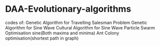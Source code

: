 # DAA-Evolutionary-algorithms
codes of:
Genetic Algorithm for Travelling Salesman Problem
Genetic Algorithm for Sine Wave
Cultural Algorithm for Sine Wave
Particle Swarm Optimisation sine(Both maxima and minima)
Ant Colony optimisation(shortest path in graph)
